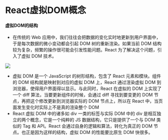 # React虚拟DOM概念

#### 虚拟DOM的结构

* 在传统的 Web 应用中，我们往往会把数据的变化实时地更新到用户界面中，于是每次数据的微小变动都会引起 DOM 树的重新渲染。如果当前 DOM 结构较为复杂，频繁的操作很可能会引发性能问题。React 为了解决这个问题，引入了虚拟 DOM 技术。

[![](https://camo.githubusercontent.com/f7ef01807667efafed5f2b9d8b9a2fbd0cc8e27f/68747470733a2f2f7777772e69626d2e636f6d2f646576656c6f706572776f726b732f636e2f7765622f313530395f646f6e677975655f72656163742f696e646578363633392e706e67)](https://camo.githubusercontent.com/f7ef01807667efafed5f2b9d8b9a2fbd0cc8e27f/68747470733a2f2f7777772e69626d2e636f6d2f646576656c6f706572776f726b732f636e2f7765622f313530395f646f6e677975655f72656163742f696e646578363633392e706e67)

* 虚拟 DOM 是一个 JavaScript 的树形结构，包含了 React 元素和模块。组件的 DOM 结构就是映射到对应的虚拟 DOM 上，React 通过渲染虚拟 DOM 到浏览器，使得用户界面得以显示。与此同时，React 在虚拟的 DOM 上实现了一个 diff 算法，当要更新组件的时候，会通过 diff 寻找到要变更的 DOM 节点，再把这个修改更新到浏览器实际的 DOM 节点上，所以在 React 中，当页面发生变化时实际上不是真的渲染整个 DOM
* React 虚拟 DOM 中的诸多如 div 一类的标签与实际 DOM 中的 div 是相互独立的两个概念，它是一个纯粹的 JS 数据结构，它只是提供了一个与 DOM 类似的 Tag 和 API。React 会通过自身的逻辑和算法，转化为真正的 DOM 节点。也正是因为这样的结构，虚拟 DOM 的性能要比原生 DOM 快很多。



